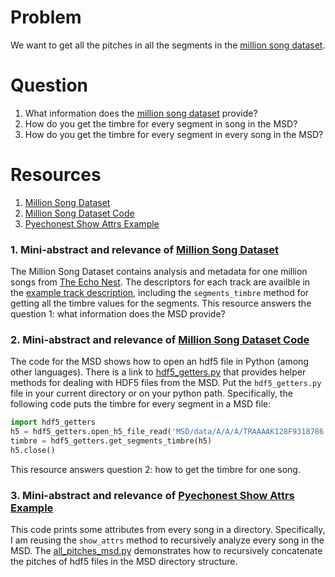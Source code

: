 # Problem
We want to get all the pitches in all the segments in the [million song dataset].

# Question
1. What information does the [million song dataset] provide?
2. How do you get the timbre for every segment in song in the MSD?
3. How do you get the timbre for every segment in every song in the MSD?

# Resources
1. [Million Song Dataset]
2. [Million Song Dataset Code]
3. [Pyechonest Show Attrs Example]

### 1. Mini-abstract and relevance of [Million Song Dataset]
The Million Song Dataset contains analysis and metadata for one million songs from [The Echo Nest].  The descriptors for each track are availble in the [example track description], including the `segments_timbre` method for getting all the timbre values for the segments.  This resource answers the question 1: what information does the MSD provide?

### 2. Mini-abstract and relevance of [Million Song Dataset Code]
The code for the MSD shows how to open an hdf5 file in Python (among other languages).  There is a link to [hdf5_getters.py] that provides helper methods for dealing with HDF5 files from the MSD.  Put the `hdf5_getters.py` file in your current directory or on your python path.  Specifically, the following code puts the timbre for every segment in a MSD file:
```python
import hdf5_getters
h5 = hdf5_getters.open_h5_file_read('MSD/data/A/A/A/TRAAAAK128F9318786.h5')
timbre = hdf5_getters.get_segments_timbre(h5)
h5.close()
```
This resource answers question 2: how to get the timbre for one song.

### 3. Mini-abstract and relevance of [Pyechonest Show Attrs Example]
This code prints some attributes from every song in a directory.  Specifically, I am reusing the `show_attrs` method to recursively analyze every song in the MSD.  The [all_pitches_msd.py] demonstrates how to recursively concatenate the pitches of hdf5 files in the MSD directory structure.


[Million Song Dataset]: http://labrosa.ee.columbia.edu/millionsong/
[Million Song Dataset Code]: http://labrosa.ee.columbia.edu/millionsong/pages/code
[The Echo Nest]: http://echonest.com
[example track description]: http://labrosa.ee.columbia.edu/millionsong/pages/example-track-description
[hdf5_getters.py]: https://github.com/tb2332/MSongsDB/blob/master/PythonSrc/hdf5_getters.py
[Pyechonest Show Attrs Example]: https://github.com/echonest/pyechonest/blob/master/examples/show_attrs.py
[all_pitches_msd.py]: https://github.com/rmparry7/echonest/tree/master/all_pitches_msd
